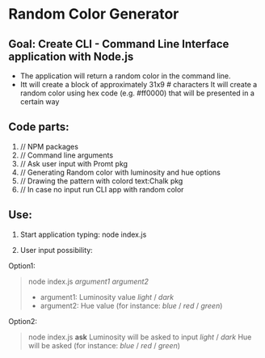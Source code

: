 # Random Color Generator

## Goal: Create CLI - Command Line Interface application with Node.js

- The application will return a random color in the command line.
- Itt will create a block of approximately 31x9 # characters
  It will create a random color using hex code (e.g. #ff0000) that will be presented in a certain way

## Code parts:

1. // NPM packages
2. // Command line arguments
3. // Ask user input with Promt pkg
4. // Generating Random color with luminosity and hue options
5. // Drawing the pattern with colord text:Chalk pkg
6. // In case no input run CLI app with random color

## Use:

1. Start application typing: node index.js

2. User input possibility:

Option1:

> node index.js _argument1_ _argument2_
>
> - argument1: Luminosity value _light_ / _dark_
> - argument2: Hue value (for instance: _blue_ / _red_ / _green_)

Option2:

> node index.js **ask**
> Luminosity will be asked to input _light_ / _dark_
> Hue will be asked (for instance: _blue_ / _red_ / _green_)
